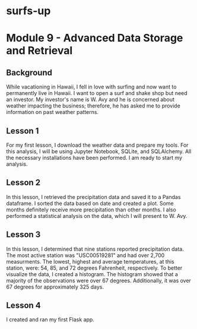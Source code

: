 # surfs-up
# Module 9 - Advanced Data Storage and Retrieval
## Background
While vacationing in Hawaii, I fell in love with surfing and now want to permanently live in Hawaii.  I want to open a surf and shake shop but need an investor.  My investor's name is W. Avy and he is concerned about weather impacting the business; therefore, he has asked me to provide information on past weather patterns.  
## Lesson 1
For my first lesson, I download the weather data and prepare my tools.  For this analysis, I will be using Jupyter Notebook, SQLite, and SQLAlchemy.  All the necessary installations have been performed.  I am ready to start my analysis.  
## Lesson 2
In this lesson, I retrieved the precipitation data and saved it to a Pandas dataframe.  I sorted the data based on date and created a plot.  Some months definitely receive more precipitation than other months.  I also performed a statistical analysis on the data, which I will present to W. Avy.
## Lesson 3
In this lesson, I determined that nine stations reported precipitation data.  The most active station was "USC00519281" and had over 2,700 measurments.  The lowest, highest and average temperatures, at this station, were:  54, 85, and 72 degrees Fahrenheit, respectively.  To better visualize the data, I created a histogram.  The histogram showed that a majority of the observations were over 67 degrees. Additionally, it was over 67 degrees for approximately 325 days.  
## Lesson 4
I created and ran my first Flask app.  
